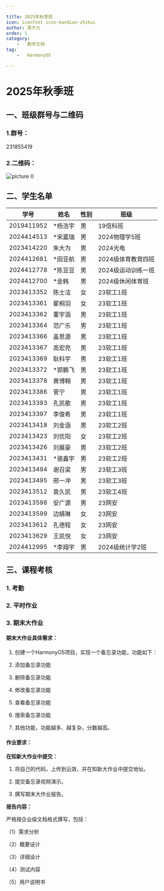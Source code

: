 ```yaml
---

title: 2025年秋季班  
icon: iconfont icon-kandian-zhihui  
author: 周子力  
order: 1  
category:
    -   教学文档  
tag:
    -   HarmonyOS

---
```


# 2025年秋季班

## 一、班级群号与二维码
### 1.群号：
231855419
### 2.二维码：
![picture 0](https://oss.docs.z-xin.net/c1b3e35990e87608f826bd0c365197b740e640bb277fc5b2fe80c6c07b4ba5ee.png)  


## 二、学生名单

| 学号       | 姓名   | 性别 | 班级             |
|------------|--------|------|------------------|
| 2019411952 | *杨浩宇 | 男   | 19信科班         |
| 2024414513 | *宋嘉瑞 | 男   | 2024物理学5班    |
| 2023414220 | 朱大为 | 男   | 2024光电         |
| 2024412681 | *田亚航 | 男   | 2024级体育教育四班 |
| 2024412778 | *陈豆豆 | 男   | 2024级运动训练一班 |
| 2024412700 | *金韩   | 男   | 2024级休闲体育班   |
| 2023413352 | 陈士洁 | 女   | 23软工1班        |
| 2023413361 | 翟桐羽 | 女   | 23软工1班        |
| 2023413362 | 董宇涵 | 男   | 23软工1班        |
| 2023413364 | 范广乐 | 男   | 23软工1班        |
| 2023413366 | 盖思源 | 男   | 23软工1班        |
| 2023413367 | 高宏亮 | 男   | 23软工1班        |
| 2023413369 | 耿科宇 | 男   | 23软工1班        |
| 2023413372 | *郭鹏飞 | 男   | 23软工1班        |
| 2023413378 | 黄博翱 | 男   | 23软工1班        |
| 2023413386 | 菅宁   | 男   | 23软工1班        |
| 2023413393 | 孔凯歌 | 男   | 23软工1班        |
| 2023413397 | 李俊希 | 男   | 23软工1班        |
| 2023413418 | 刘金涵 | 男   | 23软工2班        |
| 2023413423 | 刘优阳 | 女   | 23软工2班        |
| 2023413426 | 刘展豪 | 男   | 23软工2班        |
| 2023413431 | *骆鑫宇 | 男   | 23软工2班        |
| 2023413494 | 谢召梁 | 男   | 23软工3班        |
| 2023413495 | 邢一冲 | 男   | 23软工3班        |
| 2023413512 | 袁久凯 | 男   | 23软工4班        |
| 2023413598 | 安广源 | 男   | 23网安           |
| 2023413599 | 边婧琳 | 女   | 23网安           |
| 2023413612 | 孔德程 | 女   | 23网安           |
| 2023413629 | 王凯悦 | 女   | 23网安           |
| 2024412995 | *李翔宇 | 男   | 2024级统计学2班  |




## 三、课程考核

### 1. 考勤
### 2. 平时作业
### 3. 期末大作业

#### 期末大作业具体需求：

1. 创建一个HarmonyOS项目，实现一个备忘录功能，功能如下：
   
2. 添加备忘录功能
   
3. 删除备忘录功能
   
4. 修改备忘录功能
   
5. 查看备忘录功能
   
6. 搜索备忘录功能
   
7. 其他功能，功能越多、越复杂，分数越高。


#### 作业要求：

**在知新大作业中提交：**

1. 将自己的代码，上传到云效，并在知新大作业中提交地址。
   
2. 提交备忘录视频演示。
   
3. 撰写期末大作业报告。

**报告内容：**

严格按企业级文档格式撰写，包括：

（1）需求分析

（2）概要设计

（3）详细设计

（4）测试内容

（5）用户说明书




